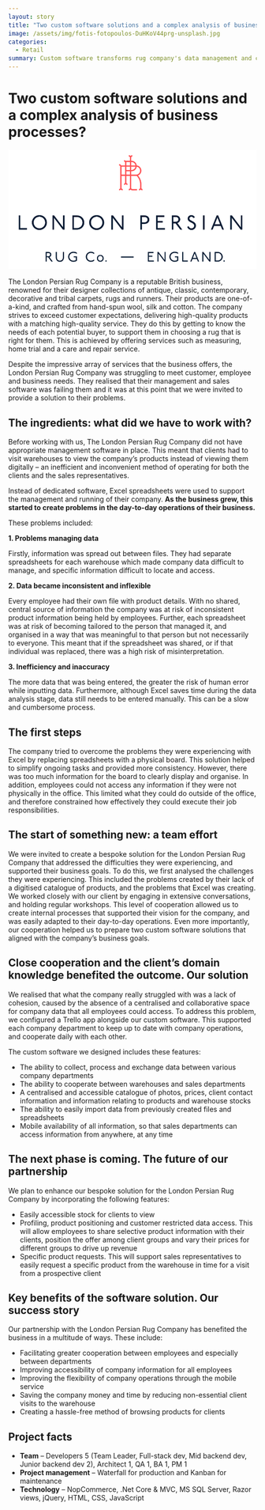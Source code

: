 ```yaml
---
layout: story
title: "Two custom software solutions and a complex analysis of business processes?"
image: /assets/img/fotis-fotopoulos-DuHKoV44prg-unsplash.jpg
categories:
  - Retail
summary: Custom software transforms rug company's data management and customer service.
---
```


# Two custom software solutions and a complex analysis of business processes?

![Table1](/assets/img/111.png)

The London Persian Rug Company is a reputable British business, renowned for their designer collections of antique, classic, contemporary, decorative and tribal carpets, rugs and runners. Their products are one-of-a-kind, and crafted from hand-spun wool, silk and cotton. The company strives to exceed customer expectations, delivering high-quality products with a matching high-quality service. They do this by getting to know the needs of each potential buyer, to support them in choosing a rug that is right for them. This is achieved by offering services such as measuring, home trial and a care and repair service.

Despite the impressive array of services that the business offers, the London Persian Rug Company was struggling to meet customer, employee and business needs. They realised that their management and sales software was failing them and it was at this point that we were invited to provide a solution to their problems.

## The ingredients: what did we have to work with?
Before working with us, The London Persian Rug Company did not have appropriate management software in place. This meant that clients had to visit warehouses to view the company’s products instead of viewing them digitally – an inefficient and inconvenient method of operating for both the clients and the sales representatives.

Instead of dedicated software, Excel spreadsheets were used to support the management and running of their company. **As the business grew, this started to create problems in the day-to-day operations of their business.**

These problems included:

**1. Problems managing data**

Firstly, information was spread out between files. They had separate spreadsheets for each warehouse which made company data difficult to manage, and specific information difficult to locate and access.

**2. Data became inconsistent and inflexible**

Every employee had their own file with product details. With no shared, central source of information the company was at risk of inconsistent product information being held by employees. Further, each spreadsheet was at risk of becoming tailored to the person that managed it, and organised in a way that was meaningful to that person but not necessarily to everyone. This meant that if the spreadsheet was shared, or if that individual was replaced, there was a high risk of misinterpretation. 

**3. Inefficiency and inaccuracy**

The more data that was being entered, the greater the risk of human error while inputting data.  Furthermore, although Excel saves time during the data analysis stage, data still needs to be entered manually. This can be a slow and cumbersome process.

## The first steps
The company tried to overcome the problems they were experiencing with Excel by replacing spreadsheets with a physical board. This solution helped to simplify ongoing tasks and provided more consistency. However, there was too much information for the board to clearly display and organise. In addition, employees could not access any information if they were not physically in the office. This limited what they could do outside of the office, and therefore constrained how effectively they could execute their job responsibilities.

## The start of something new: a team effort

We were invited to create a bespoke solution for the London Persian Rug Company that addressed the difficulties they were experiencing, and supported their business goals. To do this, we first analysed the challenges they were experiencing. This included the problems created by their lack of a digitised catalogue of products, and the problems that Excel was creating. We worked closely with our client by engaging in extensive conversations, and holding regular workshops. This level of cooperation allowed us to create internal processes that supported their vision for the company, and was easily adapted to their day-to-day operations. Even more importantly, our cooperation helped us to prepare two custom software solutions that aligned with the company’s business goals.

## Close cooperation and the client’s domain knowledge benefited the outcome. Our solution

We realised that what the company really struggled with was a lack of cohesion, caused by the absence of a centralised and collaborative space for company data that all employees could access. To address this problem, we configured a Trello app alongside our custom software. This supported each company department to keep up to date with company operations, and cooperate daily with each other.

The custom software we designed includes these features:

- The ability to collect, process and exchange data between various company departments
- The ability to cooperate between warehouses and sales departments
- A centralised and accessible catalogue of photos, prices, client contact information and information relating to products and warehouse stocks
- The ability to easily import data from previously created files and spreadsheets
- Mobile availability of all information, so that sales departments can access information from anywhere, at any time

## The next phase is coming. The future of our partnership
We plan to enhance our bespoke solution for the London Persian Rug Company by incorporating the following features:

- Easily accessible stock for clients to view
- Profiling, product positioning and customer restricted data access. This will allow employees to share selective product information with their clients, position the offer among client groups and vary their prices for different groups to drive up revenue
- Specific product requests. This will support sales representatives to easily request a specific product from the warehouse in time for a visit from a prospective client

## Key benefits of the software solution. Our success story
Our partnership with the London Persian Rug Company has benefited the business in a multitude of ways. These include:

- Facilitating greater cooperation between employees and especially between departments
- Improving accessibility of company information for all employees
- Improving the flexibility of company operations through the mobile service
- Saving the company money and time by reducing non-essential client visits to the warehouse
- Creating a hassle-free method of browsing products for clients

## Project facts
- **Team** – Developers 5 (Team Leader, Full-stack dev, Mid backend dev, Junior backend dev 2), Architect 1, QA 1, BA 1, PM 1
- **Project management** – Waterfall for production and Kanban for maintenance
- **Technology** – NopCommerce, .Net Core & MVC, MS SQL Server, Razor views, jQuery, HTML, CSS, JavaScript
